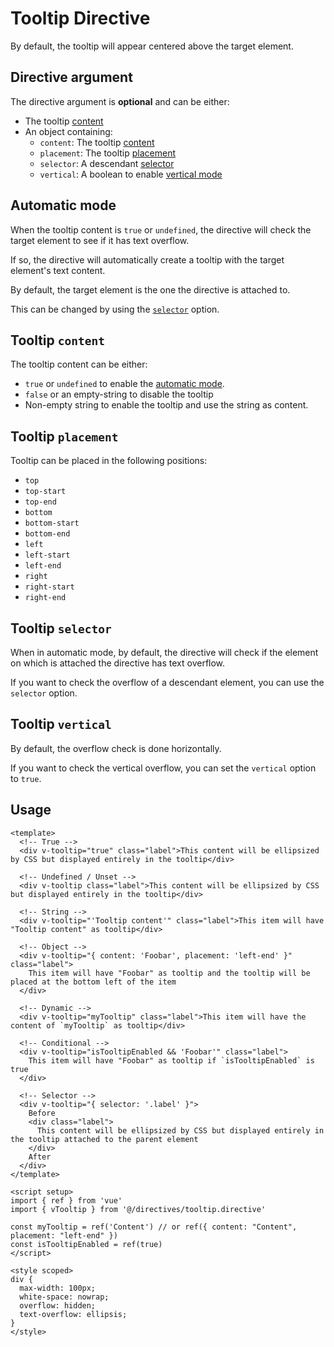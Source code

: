 # Tooltip Directive

By default, the tooltip will appear centered above the target element.

## Directive argument

The directive argument is **optional** and can be either:

- The tooltip [content](#tooltip-content)
- An object containing:
  - `content`: The tooltip [content](#tooltip-content)
  - `placement`: The tooltip [placement](#tooltip-placement)
  - `selector`: A descendant [selector](#tooltip-selector)
  - `vertical`: A boolean to enable [vertical mode](#tooltip-vertical)

## Automatic mode

When the tooltip content is `true` or `undefined`, the directive will check the target element to see if it has text
overflow.

If so, the directive will automatically create a tooltip with the target element's text content.

By default, the target element is the one the directive is attached to.

This can be changed by using the [`selector`](#tooltip-selector) option.

## Tooltip `content`

The tooltip content can be either:

- `true` or `undefined` to enable the [automatic mode](#automatic-mode).
- `false` or an empty-string to disable the tooltip
- Non-empty string to enable the tooltip and use the string as content.

## Tooltip `placement`

Tooltip can be placed in the following positions:

- `top`
- `top-start`
- `top-end`
- `bottom`
- `bottom-start`
- `bottom-end`
- `left`
- `left-start`
- `left-end`
- `right`
- `right-start`
- `right-end`

## Tooltip `selector`

When in automatic mode, by default, the directive will check if the element on which is attached the directive has text
overflow.

If you want to check the overflow of a descendant element, you can use the `selector` option.

## Tooltip `vertical`

By default, the overflow check is done horizontally.

If you want to check the vertical overflow, you can set the `vertical` option to `true`.

## Usage

```vue
<template>
  <!-- True -->
  <div v-tooltip="true" class="label">This content will be ellipsized by CSS but displayed entirely in the tooltip</div>

  <!-- Undefined / Unset -->
  <div v-tooltip class="label">This content will be ellipsized by CSS but displayed entirely in the tooltip</div>

  <!-- String -->
  <div v-tooltip="'Tooltip content'" class="label">This item will have "Tooltip content" as tooltip</div>

  <!-- Object -->
  <div v-tooltip="{ content: 'Foobar', placement: 'left-end' }" class="label">
    This item will have "Foobar" as tooltip and the tooltip will be placed at the bottom left of the item
  </div>

  <!-- Dynamic -->
  <div v-tooltip="myTooltip" class="label">This item will have the content of `myTooltip` as tooltip</div>

  <!-- Conditional -->
  <div v-tooltip="isTooltipEnabled && 'Foobar'" class="label">
    This item will have "Foobar" as tooltip if `isTooltipEnabled` is true
  </div>

  <!-- Selector -->
  <div v-tooltip="{ selector: '.label' }">
    Before
    <div class="label">
      This content will be ellipsized by CSS but displayed entirely in the tooltip attached to the parent element
    </div>
    After
  </div>
</template>

<script setup>
import { ref } from 'vue'
import { vTooltip } from '@/directives/tooltip.directive'

const myTooltip = ref('Content') // or ref({ content: "Content", placement: "left-end" })
const isTooltipEnabled = ref(true)
</script>

<style scoped>
div {
  max-width: 100px;
  white-space: nowrap;
  overflow: hidden;
  text-overflow: ellipsis;
}
</style>
```
